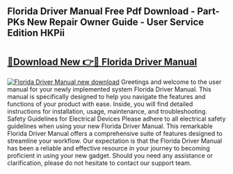 ## Florida Driver Manual Free Pdf Download - Part-PKs New Repair Owner Guide - User Service Edition HKPii

# <h2><a href="http://bc2024.oget.top/?id=Florida+Driver+Manual">🔗Download New 👉🔴 Florida Driver Manual</a></h2>

[![Florida Driver Manual new download](https://i.imgur.com/5g1atiW.png)](http://bc2024.oget.top/?id=Florida+Driver+Manual)
Greetings and welcome to the user manual for your newly implemented system Florida Driver Manual. This manual is specifically designed to help you navigate the features and functions of your product with ease. Inside, you will find detailed instructions for installation, usage, maintenance, and troubleshooting. Safety Guidelines for Electrical Devices Please adhere to all electrical safety guidelines when using your new Florida Driver Manual. This remarkable Florida Driver Manual offers a comprehensive suite of features designed to streamline your workflow. Our expectation is that the Florida Driver Manual has been a reliable and effective resource in your journey to becoming proficient in using your new gadget. Should you need any assistance or clarification, please do not hesitate to contact our support team.
